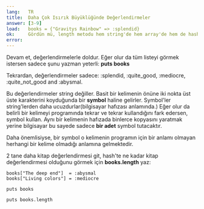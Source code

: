 ```yaml
---
lang:   TR
title:  Daha Çok Isırık Büyüklüğünde Değerlendirmeler
answer: [3-9]
load:   books = {"Gravitys Rainbow" => :splendid}
ok:     Gördün mü, length metodu hem string'de hem array'de hem de hash'de kullanılabiliyor
error:
---
```


Devam et, değerlendirmelerle doldur. Eğer olur da tüm listeyi görmek istersen sadece şunu yazman yeterli: __puts books__

Tekrardan, değerlendirmeler sadece: :splendid, :quite\_good, :mediocre, :quite\_not\_good and :abysmal.

Bu değerlendirmeler string değiller. Basit bir kelimenin önüne iki nokta üst üste karakterini koyduğunda bir __symbol__ haline gelirler.
Symbol'ler string'lerden daha ucuzdurlar(bilgisayar hafızası anlamında.) Eğer olur da belirli bir kelimeyi programında tekrar ve tekrar
kullandığını fark edersen, symbol kullan. Aynı bir kelimenin hafızada binlerce kopyasını yaratmak yerine bilgisayar bu sayede sadece __bir adet__
symbol tutacaktır.

Daha önemlisiyse, bir symbol o kelimenin programın için bir anlamı olmayan herhangi bir kelime olmadığı anlamına gelmektedir.

2 tane daha kitap değerlendirmesi git, hash'te ne kadar kitap değerlendirmesi olduğunu görmek için __books.length__ yaz:

    books["The deep end"]  = :abysmal
    books["Living colors"] = :mediocre
    
    puts books
    
    puts books.length
